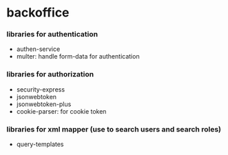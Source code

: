 # backoffice

### libraries for authentication
- authen-service
- multer: handle form-data for authentication

### libraries for authorization
- security-express
- jsonwebtoken
- jsonwebtoken-plus
- cookie-parser: for cookie token

### libraries for xml mapper (use to search users and search roles)
- query-templates